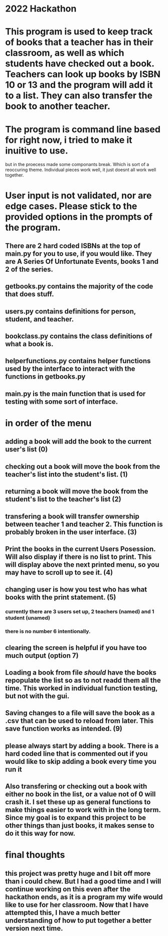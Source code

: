 # 2022 Hackathon
# This program is used to keep track of books that a teacher has in their classroom, as well as which students have checked out a book. Teachers can look up books by ISBN 10 or 13 and the program will add it to a list. They can also transfer the book to another teacher. 
# The program is command line based for right now, i tried to make it inuitive to use.
but in the proecess made some componants break. Which is sort of a reoccuring theme. Individual pieces work well, it just doesnt all work well together. 
# User input is not validated, nor are edge cases. Please stick to the provided options in the prompts of the program. 
## There are 2 hard coded ISBNs at the top of main.py for you to use, if you would like. They are A Series Of Unfortunate Events, books 1 and 2 of the series. 
## getbooks.py contains the majority of the code that does stuff. 
## users.py contains definitions for person, student, and teacher. 
## bookclass.py contains the class definitions of what a book is. 
## helperfunctions.py contains helper functions used by the interface to interact with the functions in getbooks.py 
## main.py is the main function that is used for testing with some sort of interface.

# in order of the menu
## adding a book will add the book to the current user's list (0)
## checking out a book will move the book from the teacher's list into the student's list. (1)

## returning a book will move the book from the student's list to the teacher's list (2)

## transfering a book will transfer ownership between teacher 1 and teacher 2. This function is probably broken in the user interface. (3)

## Print the books in the current Users Posession. Will also display if there is no list to print. This will display above the next printed menu, so you may have to scroll up to see it. (4)

## changing user is how you test who has what books with the print statement. (5)
### currently there are 3 users set up, 2 teachers (named) and 1 student (unamed) 
### there is no number 6 intentionally. 
## clearing the screen is helpful if you have too much output (option 7)
## Loading a book from file _should_ have the books repopulate the list so as to not readd them all the time. This worked in individual function testing, but not with the gui. 
## Saving changes to a file will save the book as a .csv that can be used to reload from later. This save function works as intended. (9)

## please always start by adding a book. There is a hard coded line that is commented out if you would like to skip adding a book every time you run it 
## Also transfering or checking out a book with either no book in the list, or a value not of 0 will crash it. I set these up as general functions to make things easier to work with in the long term. Since my goal is to expand this project to be other things than just books, it makes sense to do it this way for now. 

# final thoughts
## this project was pretty huge and I bit off more than i could chew. But I had a good time and I will continue working on this even after the hackathon ends, as it is a program my wife would like to use for her classroom. Now that I have attempted this, I have a much better understanding of how to put together a better version next time. 

